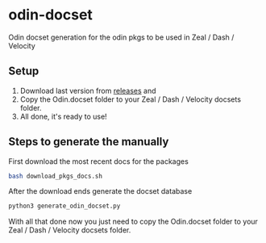 # odin-docset
Odin docset generation for the odin pkgs to be used in Zeal / Dash / Velocity

## Setup

1. Download last version from [releases](https://github.com/drmargarido/odin-docset/releases) and
2. Copy the Odin.docset folder to your Zeal / Dash / Velocity docsets folder.
3. All done, it's ready to use!

## Steps to generate the manually

First download the most recent docs for the packages
```sh
bash download_pkgs_docs.sh
```

After the download ends generate the docset database
```sh
python3 generate_odin_docset.py
```

With all that done now you just need to copy the Odin.docset folder to your Zeal / Dash / Velocity docsets folder.
